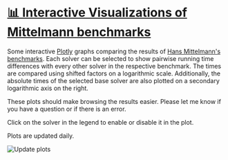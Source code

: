 # [📊 Interactive Visualizations of Mittelmann benchmarks](https://mattmilten.github.io/mittelmann-plots/)

Some interactive [Plotly](https://plotly.com/python/) graphs comparing the results of [Hans Mittelmann's benchmarks](http://plato.asu.edu/bench.html). Each solver can be selected to show pairwise running time differences with every other solver in the respective benchmark. The times are compared using shifted factors on a logarithmic scale. Additionally, the absolute times of the selected base solver are also plotted on a secondary logarithmic axis on the right.

These plots should make browsing the results easier. Please let me know if you have a question or if there is an error.

Click on the solver in the legend to enable or disable it in the plot.

Plots are updated daily.

![Update plots](https://github.com/mattmilten/mittelmann-plots/workflows/Update%20plots/badge.svg)
